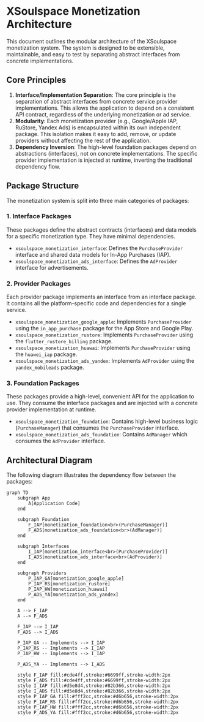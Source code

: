 # XSoulspace Monetization Architecture

This document outlines the modular architecture of the XSoulspace monetization system. The system is designed to be extensible, maintainable, and easy to test by separating abstract interfaces from concrete implementations.

## Core Principles

1.  **Interface/Implementation Separation**: The core principle is the separation of abstract interfaces from concrete service provider implementations. This allows the application to depend on a consistent API contract, regardless of the underlying monetization or ad service.
2.  **Modularity**: Each monetization provider (e.g., Google/Apple IAP, RuStore, Yandex Ads) is encapsulated within its own independent package. This isolation makes it easy to add, remove, or update providers without affecting the rest of the application.
3.  **Dependency Inversion**: The high-level foundation packages depend on abstractions (interfaces), not on concrete implementations. The specific provider implementation is injected at runtime, inverting the traditional dependency flow.

## Package Structure

The monetization system is split into three main categories of packages:

### 1. Interface Packages

These packages define the abstract contracts (interfaces) and data models for a specific monetization type. They have minimal dependencies.

- `xsoulspace_monetization_interface`: Defines the `PurchaseProvider` interface and shared data models for In-App Purchases (IAP).
- `xsoulspace_monetization_ads_interface`: Defines the `AdProvider` interface for advertisements.

### 2. Provider Packages

Each provider package implements an interface from an interface package. It contains all the platform-specific code and dependencies for a single service.

- `xsoulspace_monetization_google_apple`: Implements `PurchaseProvider` using the `in_app_purchase` package for the App Store and Google Play.
- `xsoulspace_monetization_rustore`: Implements `PurchaseProvider` using the `flutter_rustore_billing` package.
- `xsoulspace_monetization_huawai`: Implements `PurchaseProvider` using the `huawei_iap` package.
- `xsoulspace_monetization_ads_yandex`: Implements `AdProvider` using the `yandex_mobileads` package.

### 3. Foundation Packages

These packages provide a high-level, convenient API for the application to use. They consume the interface packages and are injected with a concrete provider implementation at runtime.

- `xsoulspace_monetization_foundation`: Contains high-level business logic (`PurchaseManager`) that consumes the `PurchaseProvider` interface.
- `xsoulspace_monetization_ads_foundation`: Contains `AdManager` which consumes the `AdProvider` interface.

## Architectural Diagram

The following diagram illustrates the dependency flow between the packages:

```mermaid
graph TD
    subgraph App
        A[Application Code]
    end

    subgraph Foundation
        F_IAP[monetization_foundation<br>(PurchaseManager)]
        F_ADS[monetization_ads_foundation<br>(AdManager)]
    end

    subgraph Interfaces
        I_IAP[monetization_interface<br>(PurchaseProvider)]
        I_ADS[monetization_ads_interface<br>(AdProvider)]
    end

    subgraph Providers
        P_IAP_GA[monetization_google_apple]
        P_IAP_RS[monetization_rustore]
        P_IAP_HW[monetization_huawai]
        P_ADS_YA[monetization_ads_yandex]
    end

    A --> F_IAP
    A --> F_ADS

    F_IAP --> I_IAP
    F_ADS --> I_ADS

    P_IAP_GA -- Implements --> I_IAP
    P_IAP_RS -- Implements --> I_IAP
    P_IAP_HW -- Implements --> I_IAP

    P_ADS_YA -- Implements --> I_ADS

    style F_IAP fill:#cde4ff,stroke:#6699ff,stroke-width:2px
    style F_ADS fill:#cde4ff,stroke:#6699ff,stroke-width:2px
    style I_IAP fill:#d5e8d4,stroke:#82b366,stroke-width:2px
    style I_ADS fill:#d5e8d4,stroke:#82b366,stroke-width:2px
    style P_IAP_GA fill:#fff2cc,stroke:#d6b656,stroke-width:2px
    style P_IAP_RS fill:#fff2cc,stroke:#d6b656,stroke-width:2px
    style P_IAP_HW fill:#fff2cc,stroke:#d6b656,stroke-width:2px
    style P_ADS_YA fill:#fff2cc,stroke:#d6b656,stroke-width:2px
```
